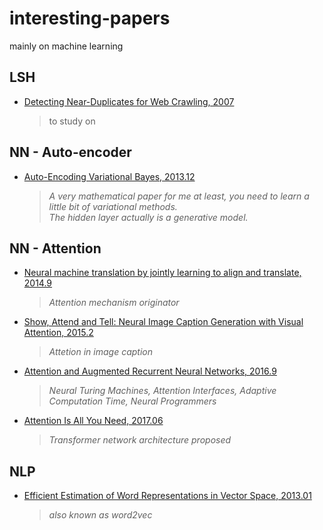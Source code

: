 # interesting-papers
mainly on machine learning

## LSH
* [Detecting Near-Duplicates for Web Crawling, 2007](http://www2007.cpsc.ucalgary.ca/papers/paper215.pdf)
  > to study on

## NN - Auto-encoder
* [Auto-Encoding Variational Bayes, 2013.12](https://arxiv.org/pdf/1312.6114.pdf)  
  > *A very mathematical paper for me at least, you need to learn a little bit of variational methods.*  
  > *The hidden layer actually is a generative model.*

## NN - Attention
* [Neural machine translation by jointly learning to align and translate, 2014.9](https://arxiv.org/pdf/1409.0473.pdf)  
  > *Attention mechanism originator*
* [Show, Attend and Tell: Neural Image Caption Generation with Visual Attention, 2015.2](http://proceedings.mlr.press/v37/xuc15.pdf)  
  > *Attetion in image caption*
* [Attention and Augmented Recurrent Neural Networks, 2016.9](https://distill.pub/2016/augmented-rnns/)  
  > *Neural Turing Machines, Attention Interfaces, Adaptive Computation Time, Neural Programmers*
* [Attention Is All You Need, 2017.06](http://papers.nips.cc/paper/7181-attention-is-all-you-need.pdf)  
  > *Transformer network architecture proposed*

## NLP
* [Efficient Estimation of Word Representations in Vector Space, 2013.01](https://papers.nips.cc/paper/5021-distributed-representations-of-words-and-phrases-and-their-compositionality.pdf)  
  > *also known as word2vec*

